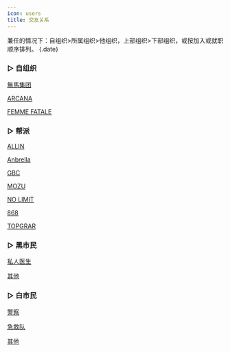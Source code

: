 ```yaml
---
icon: users
title: 交友关系
---
```

兼任的情况下：自组织>所属组织>他组织，上部组织>下部组织，或按加入或就职顺序排列。 {.date}

<h3> ▷ 自组织 </h3>

[無馬集团](./self/nsm-group.md)

[ARCANA](./self/arcana.md)

[FEMME FATALE](./self/femme-fatale.md)

<h3> ▷ 帮派 </h3>

[ALLIN](./gang/allin.md)

[Anbrella](./gang/anbrella.md)

[GBC](./gang/gbc.md)

[MOZU](./gang/mozu.md)

[NO LIMIT](./gang/nolimit.md)

[868](./gang/868.md)

[TOPGRAR](./gang/topgear.md)

<h3> ▷ 黑市民 </h3>

[私人医生](./black/doctor.md)

[其他](./black/other.md)

<h3> ▷ 白市民 </h3>

[警察](./white/police.md)

[急救队](./white/aid.md)

[其他](./white/other.md)
